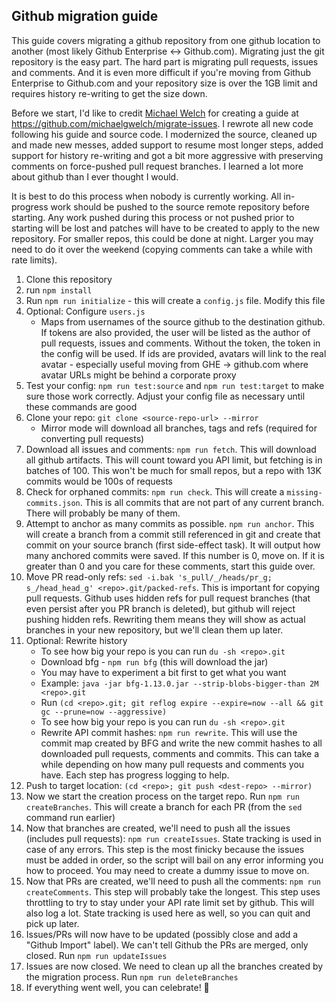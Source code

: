 ## Github migration guide
This guide covers migrating a github repository from one github location to another (most likely Github Enterprise <-> Github.com). Migrating just the git repository is the easy part. The hard part is migrating pull requests, issues and comments. And it is even more difficult if you're moving from Github Enterprise to Github.com and your repository size is over the 1GB limit and requires history re-writing to get the size down.

Before we start, I'd like to credit [Michael Welch](https://github.com/michaelgwelch) for creating a guide at https://github.com/michaelgwelch/migrate-issues. I rewrote all new code following his guide and source code. I modernized the source, cleaned up and made new messes, added support to resume most longer steps, added support for history re-writing and got a bit more aggressive with preserving comments on force-pushed pull request branches. I learned a lot more about github than I ever thought I would.

It is best to do this process when nobody is currently working. All in-progress work should be pushed to the source remote repository before starting. Any work pushed during this process or not pushed prior to starting will be lost and patches will have to be created to apply to the new repository. For smaller repos, this could be done at night. Larger you may need to do it over the weekend (copying comments can take a while with rate limits).

1. Clone this repository
1. run `npm install`
1. Run `npm run initialize` - this will create a `config.js` file. Modify this file
1. Optional: Configure `users.js`
    - Maps from usernames of the source github to the destination github. If tokens are also provided, the user will be listed as the author of pull requests, issues and comments. Without the token, the token in the config will be used. If ids are provided, avatars will link to the real avatar - especially useful moving from GHE -> github.com where avatar URLs might be behind a corporate proxy
1. Test your config: `npm run test:source` and `npm run test:target` to make sure those work correctly. Adjust your config file as necessary until these commands are good
1. Clone your repo: `git clone <source-repo-url> --mirror`
    - Mirror mode will download all branches, tags and refs (required for converting pull requests)
1. Download all issues and comments: `npm run fetch`. This will download all github artifacts. This will count toward you API limit, but fetching is in batches of 100. This won't be much for small repos, but a repo with 13K commits would be 100s of requests
1. Check for orphaned commits: `npm run check`. This will create a `missing-commits.json`. This is all commits that are not part of any current branch. There will probably be many of them.
1. Attempt to anchor as many commits as possible. `npm run anchor`. This will create a branch from a commit still referenced in git and create that commit on your source branch (first side-effect task). It will output how many anchored commits were saved. If this number is 0, move on. If it is greater than 0 and you care for these comments, start this guide over.
1. Move PR read-only refs: `sed -i.bak 's_pull/_/heads/pr_g; s_/head_head_g' <repo>.git/packed-refs`. This is important for copying pull requests. Github uses hidden refs for pull request branches (that even persist after you PR branch is deleted), but github will reject pushing hidden refs. Rewriting them means they will show as actual branches in your new repository, but we'll clean them up later.
1. Optional: Rewrite history
    - To see how big your repo is you can run `du -sh <repo>.git`
    - Download bfg - `npm run bfg` (this will download the jar)
    - You may have to experiment a bit first to get what you want
    - Example: `java -jar bfg-1.13.0.jar --strip-blobs-bigger-than 2M <repo>.git`
    - Run `(cd <repo>.git; git reflog expire --expire=now --all && git gc --prune=now --aggressive)`
    - To see how big your repo is you can run `du -sh <repo>.git`
    - Rewrite API commit hashes: `npm run rewrite`. This will use the commit map created by BFG and write the new commit hashes to all downloaded pull requests, comments and commits. This can take a while depending on how many pull requests and comments you have. Each step has progress logging to help.
1. Push to target location: `(cd <repo>; git push <dest-repo> --mirror)`
1. Now we start the creation process on the target repo. Run `npm run createBranches`. This will create a branch for each PR (from the `sed` command run earlier)
1. Now that branches are created, we'll need to push all the issues (includes pull requests): `npm run createIssues`. State tracking is used in case of any errors. This step is the most finicky because the issues must be added in order, so the script will bail on any error informing you how to proceed. You may need to create a dummy issue to move on.
1. Now that PRs are created, we'll need to push all the comments: `npm run createComments`. This step will probably take the longest. This step uses throttling to try to stay under your API rate limit set by github. This will also log a lot. State tracking is used here as well, so you can quit and pick up later.
1. Issues/PRs will now have to be updated (possibly close and add a "Github Import" label). We can't tell Github the PRs are merged, only closed. Run `npm run updateIssues`
1. Issues are now closed. We need to clean up all the branches created by the migration process. Run `npm run deleteBranches`
1. If everything went well, you can celebrate! :tada:

